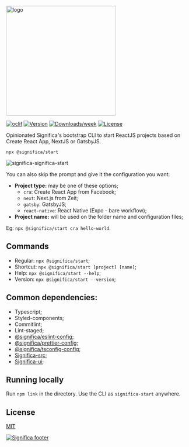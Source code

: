<a href="https://significa.co"><img src="https://user-images.githubusercontent.com/4838076/70076649-20d29b00-15f7-11ea-9379-e2fa1889a525.png" alt="logo" width="300px"></a>

[![oclif](https://img.shields.io/badge/cli-oclif-brightgreen.svg)](https://oclif.io)
[![Version](https://img.shields.io/npm/v/@significa/start.svg)](https://npmjs.org/package/significa/start)
[![Downloads/week](https://img.shields.io/npm/dw/@significa/start.svg)](https://npmjs.org/package/@significa/start)
[![License](https://img.shields.io/npm/l/@significa/start.svg)](https://github.com/significa/significa-start/blob/master/package.json)

Opinionated Significa's bootstrap CLI to start ReactJS projects based on Create React App, NextJS or GatsbyJS.

`npx @significa/start`

![significa-significa-start](https://user-images.githubusercontent.com/4838076/88907578-b25edf00-d250-11ea-92c8-3e9845e08660.png)

You can also skip the prompt and give it the configuration you want:

- **Project type:** may be one of these options;
  - `cra`: Create React App from Facebook;
  - `next`: Next.js from Zeit;
  - `gatsby`: GatsbyJS;
  - `react-native`: React Native (Expo - bare workflow);
- **Project name:** will be used on the folder name and configuration files;

Eg: `npx @significa/start cra hello-world`.

## Commands

- Regular: `npx @significa/start`;
- Shortcut: `npx @significa/start [project] [name]`;
- Help: `npx @significa/start --help`;
- Version: `npx @significa/start --version`;

## Common dependencies:

- Typescript;
- Styled-components;
- Commitlint;
- Lint-staged;
- [@significa/eslint-config](https://github.com/Significa/significa-style/tree/master/packages/eslint-config);
- [@significa/prettier-config](https://github.com/Significa/significa-style/tree/master/packages/prettier-config);
- [@significa/tsconfig-config](https://github.com/Significa/significa-style/tree/master/packages/tsconfig-config);
- [Significa-src](https://github.com/Significa/significa-src);
- [Significa-ui](https://github.com/Significa/significa-ui);

## Running locally

Run `npm link` in the directory.
Use the CLI as `significa-start` anywhere.

## License

[MIT](https://github.com/Significa/significa-start/blob/master/LICENSE)

[![Significa footer](https://user-images.githubusercontent.com/17513388/71971185-fc736b00-3201-11ea-9678-090b6b6a0b3f.png)](https://significa.co)
